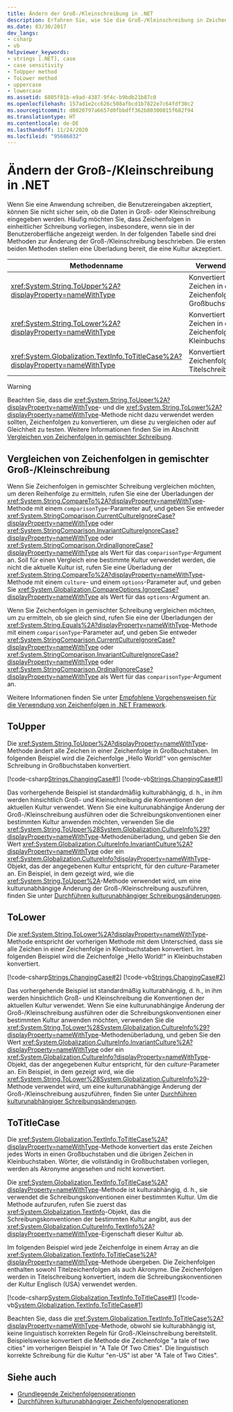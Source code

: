 ```yaml
---
title: Ändern der Groß-/Kleinschreibung in .NET
description: Erfahren Sie, wie Sie die Groß-/Kleinschreibung in Zeichenfolgen in .NET ändern können.
ms.date: 03/30/2017
dev_langs:
- csharp
- vb
helpviewer_keywords:
- strings [.NET], case
- case sensitivity
- ToUpper method
- ToLower method
- uppercase
- lowercase
ms.assetid: 6805f81b-e9ad-4387-9f4c-b9bdb21b87c0
ms.openlocfilehash: 157ad1e2cc626c508afbcd1b7822e7c64fdf30c2
ms.sourcegitcommit: d8020797a6657d0fbbdff362b80300815f682f94
ms.translationtype: HT
ms.contentlocale: de-DE
ms.lasthandoff: 11/24/2020
ms.locfileid: "95686032"
---
```

# <a name="change-case-in-net"></a>Ändern der Groß-/Kleinschreibung in .NET

Wenn Sie eine Anwendung schreiben, die Benutzereingaben akzeptiert, können Sie nicht sicher sein, ob die Daten in Groß- oder Kleinschreibung eingegeben werden. Häufig möchten Sie, dass Zeichenfolgen in einheitlicher Schreibung vorliegen, insbesondere, wenn sie in der Benutzeroberfläche angezeigt werden. In der folgenden Tabelle sind drei Methoden zur Änderung der Groß-/Kleinschreibung beschrieben. Die ersten beiden Methoden stellen eine Überladung bereit, die eine Kultur akzeptiert.  
  
|Methodenname|Verwendung|  
|-----------------|---------|  
|<xref:System.String.ToUpper%2A?displayProperty=nameWithType>|Konvertiert alle Zeichen in einer Zeichenfolge in Großbuchstaben.|  
|<xref:System.String.ToLower%2A?displayProperty=nameWithType>|Konvertiert alle Zeichen in einer Zeichenfolge in Kleinbuchstaben.|  
|<xref:System.Globalization.TextInfo.ToTitleCase%2A?displayProperty=nameWithType>|Konvertiert eine Zeichenfolge in Titelschreibung.|  
  
> [!WARNING]
> Beachten Sie, dass die <xref:System.String.ToUpper%2A?displayProperty=nameWithType>- und die <xref:System.String.ToLower%2A?displayProperty=nameWithType>-Methode nicht dazu verwendet werden sollten, Zeichenfolgen zu konvertieren, um diese zu vergleichen oder auf Gleichheit zu testen. Weitere Informationen finden Sie im Abschnitt [Vergleichen von Zeichenfolgen in gemischter Schreibung](#Comparing).  
  
<a name="Comparing"></a>

## <a name="compare-strings-of-mixed-case"></a>Vergleichen von Zeichenfolgen in gemischter Groß-/Kleinschreibung  

 Wenn Sie Zeichenfolgen in gemischter Schreibung vergleichen möchten, um deren Reihenfolge zu ermitteln, rufen Sie eine der Überladungen der <xref:System.String.CompareTo%2A?displayProperty=nameWithType>-Methode mit einem `comparisonType`-Parameter auf, und geben Sie entweder <xref:System.StringComparison.CurrentCultureIgnoreCase?displayProperty=nameWithType> oder <xref:System.StringComparison.InvariantCultureIgnoreCase?displayProperty=nameWithType> oder <xref:System.StringComparison.OrdinalIgnoreCase?displayProperty=nameWithType> als Wert für das `comparisonType`-Argument an. Soll für einen Vergleich eine bestimmte Kultur verwendet werden, die nicht die aktuelle Kultur ist, rufen Sie eine Überladung der <xref:System.String.CompareTo%2A?displayProperty=nameWithType>-Methode mit einem `culture`- und einem `options`-Parameter auf, und geben Sie <xref:System.Globalization.CompareOptions.IgnoreCase?displayProperty=nameWithType> als Wert für das `options`-Argument an.  
  
 Wenn Sie Zeichenfolgen in gemischter Schreibung vergleichen möchten, um zu ermitteln, ob sie gleich sind, rufen Sie eine der Überladungen der <xref:System.String.Equals%2A?displayProperty=nameWithType>-Methode mit einem `comparisonType`-Parameter auf, und geben Sie entweder <xref:System.StringComparison.CurrentCultureIgnoreCase?displayProperty=nameWithType> oder <xref:System.StringComparison.InvariantCultureIgnoreCase?displayProperty=nameWithType> oder <xref:System.StringComparison.OrdinalIgnoreCase?displayProperty=nameWithType> als Wert für das `comparisonType`-Argument an.  
  
 Weitere Informationen finden Sie unter [Empfohlene Vorgehensweisen für die Verwendung von Zeichenfolgen in .NET Framework](best-practices-strings.md).  
  
## <a name="toupper"></a>ToUpper  

 Die <xref:System.String.ToUpper%2A?displayProperty=nameWithType>-Methode ändert alle Zeichen in einer Zeichenfolge in Großbuchstaben. Im folgenden Beispiel wird die Zeichenfolge „Hello World!“ von gemischter Schreibung in Großbuchstaben konvertiert.  
  
 [!code-csharp[Strings.ChangingCase#1](../../../samples/snippets/csharp/VS_Snippets_CLR/Strings.ChangingCase/cs/Example.cs#1)]
 [!code-vb[Strings.ChangingCase#1](../../../samples/snippets/visualbasic/VS_Snippets_CLR/Strings.ChangingCase/vb/Example.vb#1)]  
  
 Das vorhergehende Beispiel ist standardmäßig kulturabhängig, d. h., in ihm werden hinsichtlich Groß- und Kleinschreibung die Konventionen der aktuellen Kultur verwendet. Wenn Sie eine kulturunabhängige Änderung der Groß-/Kleinschreibung ausführen oder die Schreibungskonventionen einer bestimmten Kultur anwenden möchten, verwenden Sie die <xref:System.String.ToUpper%28System.Globalization.CultureInfo%29?displayProperty=nameWithType>-Methodenüberladung, und geben Sie den Wert <xref:System.Globalization.CultureInfo.InvariantCulture%2A?displayProperty=nameWithType> oder ein <xref:System.Globalization.CultureInfo?displayProperty=nameWithType>-Objekt, das der angegebenen Kultur entspricht, für den *culture*-Parameter an. Ein Beispiel, in dem gezeigt wird, wie die <xref:System.String.ToUpper%2A>-Methode verwendet wird, um eine kulturunabhängige Änderung der Groß-/Kleinschreibung auszuführen, finden Sie unter [Durchführen kulturunabhängiger Schreibungsänderungen](../globalization-localization/performing-culture-insensitive-case-changes.md).  
  
## <a name="tolower"></a>ToLower  

 Die <xref:System.String.ToLower%2A?displayProperty=nameWithType>-Methode entspricht der vorherigen Methode mit dem Unterschied, dass sie alle Zeichen in einer Zeichenfolge in Kleinbuchstaben konvertiert. Im folgenden Beispiel wird die Zeichenfolge „Hello World!“ in Kleinbuchstaben konvertiert.  
  
 [!code-csharp[Strings.ChangingCase#2](../../../samples/snippets/csharp/VS_Snippets_CLR/Strings.ChangingCase/cs/Example.cs#2)]
 [!code-vb[Strings.ChangingCase#2](../../../samples/snippets/visualbasic/VS_Snippets_CLR/Strings.ChangingCase/vb/Example.vb#2)]  
  
 Das vorhergehende Beispiel ist standardmäßig kulturabhängig, d. h., in ihm werden hinsichtlich Groß- und Kleinschreibung die Konventionen der aktuellen Kultur verwendet. Wenn Sie eine kulturunabhängige Änderung der Groß-/Kleinschreibung ausführen oder die Schreibungskonventionen einer bestimmten Kultur anwenden möchten, verwenden Sie die <xref:System.String.ToLower%28System.Globalization.CultureInfo%29?displayProperty=nameWithType>-Methodenüberladung, und geben Sie den Wert <xref:System.Globalization.CultureInfo.InvariantCulture%2A?displayProperty=nameWithType> oder ein <xref:System.Globalization.CultureInfo?displayProperty=nameWithType>-Objekt, das der angegebenen Kultur entspricht, für den *culture*-Parameter an. Ein Beispiel, in dem gezeigt wird, wie die <xref:System.String.ToLower%28System.Globalization.CultureInfo%29>-Methode verwendet wird, um eine kulturunabhängige Änderung der Groß-/Kleinschreibung auszuführen, finden Sie unter [Durchführen kulturunabhängiger Schreibungsänderungen](../globalization-localization/performing-culture-insensitive-case-changes.md).  
  
## <a name="totitlecase"></a>ToTitleCase  

 Die <xref:System.Globalization.TextInfo.ToTitleCase%2A?displayProperty=nameWithType>-Methode konvertiert das erste Zeichen jedes Worts in einen Großbuchstaben und die übrigen Zeichen in Kleinbuchstaben. Wörter, die vollständig in Großbuchstaben vorliegen, werden als Akronyme angesehen und nicht konvertiert.  
  
 Die <xref:System.Globalization.TextInfo.ToTitleCase%2A?displayProperty=nameWithType>-Methode ist kulturabhängig, d. h., sie verwendet die Schreibungskonventionen einer bestimmten Kultur. Um die Methode aufzurufen, rufen Sie zuerst das <xref:System.Globalization.TextInfo>-Objekt, das die Schreibungskonventionen der bestimmten Kultur angibt, aus der <xref:System.Globalization.CultureInfo.TextInfo%2A?displayProperty=nameWithType>-Eigenschaft dieser Kultur ab.  
  
 Im folgenden Beispiel wird jede Zeichenfolge in einem Array an die <xref:System.Globalization.TextInfo.ToTitleCase%2A?displayProperty=nameWithType>-Methode übergeben.  Die Zeichenfolgen enthalten sowohl Titelzeichenfolgen als auch Akronyme. Die Zeichenfolgen werden in Titelschreibung konvertiert, indem die Schreibungskonventionen der Kultur Englisch (USA) verwendet werden.  
  
 [!code-csharp[System.Globalization.TextInfo.ToTitleCase#1](../../../samples/snippets/csharp/VS_Snippets_CLR_System/system.globalization.textinfo.totitlecase/cs/totitlecase2.cs#1)]
 [!code-vb[System.Globalization.TextInfo.ToTitleCase#1](../../../samples/snippets/visualbasic/VS_Snippets_CLR_System/system.globalization.textinfo.totitlecase/vb/totitlecase2.vb#1)]  
  
 Beachten Sie, dass die <xref:System.Globalization.TextInfo.ToTitleCase%2A?displayProperty=nameWithType>-Methode, obwohl sie kulturabhängig ist, keine linguistisch korrekten Regeln für Groß-/Kleinschreibung bereitstellt. Beispielsweise konvertiert die Methode die Zeichenfolge "a tale of two cities" im vorherigen Beispiel in "A Tale Of Two Cities". Die linguistisch korrekte Schreibung für die Kultur "en-US" ist aber "A Tale of Two Cities".  
  
## <a name="see-also"></a>Siehe auch

- [Grundlegende Zeichenfolgenoperationen](basic-string-operations.md)
- [Durchführen kulturunabhängiger Zeichenfolgenoperationen](../globalization-localization/performing-culture-insensitive-string-operations.md)
